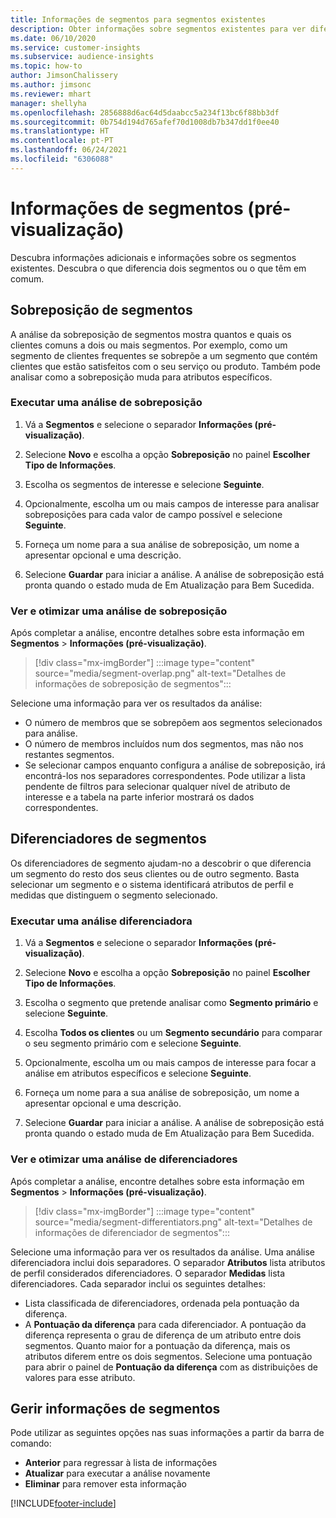 ```yaml
---
title: Informações de segmentos para segmentos existentes
description: Obter informações sobre segmentos existentes para ver diferenças e pontos em comum.
ms.date: 06/10/2020
ms.service: customer-insights
ms.subservice: audience-insights
ms.topic: how-to
author: JimsonChalissery
ms.author: jimsonc
ms.reviewer: mhart
manager: shellyha
ms.openlocfilehash: 2856888d6ac64d5daabcc5a234f13bc6f88bb3df
ms.sourcegitcommit: 0b754d194d765afef70d1008db7b347dd1f0ee40
ms.translationtype: HT
ms.contentlocale: pt-PT
ms.lasthandoff: 06/24/2021
ms.locfileid: "6306088"
---
```

# <a name="segment-insights-preview"></a>Informações de segmentos (pré-visualização)

Descubra informações adicionais e informações sobre os segmentos existentes. Descubra o que diferencia dois segmentos ou o que têm em comum.

## <a name="segment-overlap"></a>Sobreposição de segmentos

A análise da sobreposição de segmentos mostra quantos e quais os clientes comuns a dois ou mais segmentos. Por exemplo, como um segmento de clientes frequentes se sobrepõe a um segmento que contém clientes que estão satisfeitos com o seu serviço ou produto.
Também pode analisar como a sobreposição muda para atributos específicos.

### <a name="run-an-overlap-analysis"></a>Executar uma análise de sobreposição

1. Vá a **Segmentos** e selecione o separador **Informações (pré-visualização)**.

1. Selecione **Novo** e escolha a opção **Sobreposição** no painel **Escolher Tipo de Informações**.

1. Escolha os segmentos de interesse e selecione **Seguinte**.

1. Opcionalmente, escolha um ou mais campos de interesse para analisar sobreposições para cada valor de campo possível e selecione **Seguinte**.

1. Forneça um nome para a sua análise de sobreposição, um nome a apresentar opcional e uma descrição.

1. Selecione **Guardar** para iniciar a análise. A análise de sobreposição está pronta quando o estado muda de Em Atualização para Bem Sucedida.

### <a name="view-and-optimize-an-overlap-analysis"></a>Ver e otimizar uma análise de sobreposição

Após completar a análise, encontre detalhes sobre esta informação em **Segmentos** > **Informações (pré-visualização)**.

> [!div class="mx-imgBorder"]
> :::image type="content" source="media/segment-overlap.png" alt-text="Detalhes de informações de sobreposição de segmentos":::

Selecione uma informação para ver os resultados da análise:

- O número de membros que se sobrepõem aos segmentos selecionados para análise.
- O número de membros incluídos num dos segmentos, mas não nos restantes segmentos.
- Se selecionar campos enquanto configura a análise de sobreposição, irá encontrá-los nos separadores correspondentes. Pode utilizar a lista pendente de filtros para selecionar qualquer nível de atributo de interesse e a tabela na parte inferior mostrará os dados correspondentes.

## <a name="segment-differentiators"></a>Diferenciadores de segmentos

Os diferenciadores de segmento ajudam-no a descobrir o que diferencia um segmento do resto dos seus clientes ou de outro segmento. Basta selecionar um segmento e o sistema identificará atributos de perfil e medidas que distinguem o segmento selecionado.

### <a name="run-a-differentiator-analysis"></a>Executar uma análise diferenciadora

1. Vá a **Segmentos** e selecione o separador **Informações (pré-visualização)**.

1. Selecione **Novo** e escolha a opção **Sobreposição** no painel **Escolher Tipo de Informações**.

1. Escolha o segmento que pretende analisar como **Segmento primário** e selecione **Seguinte**.

1. Escolha **Todos os clientes** ou um **Segmento secundário** para comparar o seu segmento primário com e selecione **Seguinte**.

1. Opcionalmente, escolha um ou mais campos de interesse para focar a análise em atributos específicos e selecione **Seguinte**.

1. Forneça um nome para a sua análise de sobreposição, um nome a apresentar opcional e uma descrição.

1. Selecione **Guardar** para iniciar a análise. A análise de sobreposição está pronta quando o estado muda de Em Atualização para Bem Sucedida.

### <a name="view-and-optimize-a-differentiators-analysis"></a>Ver e otimizar uma análise de diferenciadores

Após completar a análise, encontre detalhes sobre esta informação em **Segmentos** > **Informações (pré-visualização)**.

> [!div class="mx-imgBorder"]
> :::image type="content" source="media/segment-differentiators.png" alt-text="Detalhes de informações de diferenciador de segmentos":::

Selecione uma informação para ver os resultados da análise. Uma análise diferenciadora inclui dois separadores. O separador **Atributos** lista atributos de perfil considerados diferenciadores. O separador **Medidas** lista diferenciadores. Cada separador inclui os seguintes detalhes:

- Lista classificada de diferenciadores, ordenada pela pontuação da diferença.
- A **Pontuação da diferença** para cada diferenciador. A pontuação da diferença representa o grau de diferença de um atributo entre dois segmentos. Quanto maior for a pontuação da diferença, mais os atributos diferem entre os dois segmentos. Selecione uma pontuação para abrir o painel de **Pontuação da diferença** com as distribuições de valores para esse atributo.

## <a name="manage-segment-insights"></a>Gerir informações de segmentos

Pode utilizar as seguintes opções nas suas informações a partir da barra de comando:

- **Anterior** para regressar à lista de informações
- **Atualizar** para executar a análise novamente
- **Eliminar** para remover esta informação


[!INCLUDE[footer-include](../includes/footer-banner.md)]